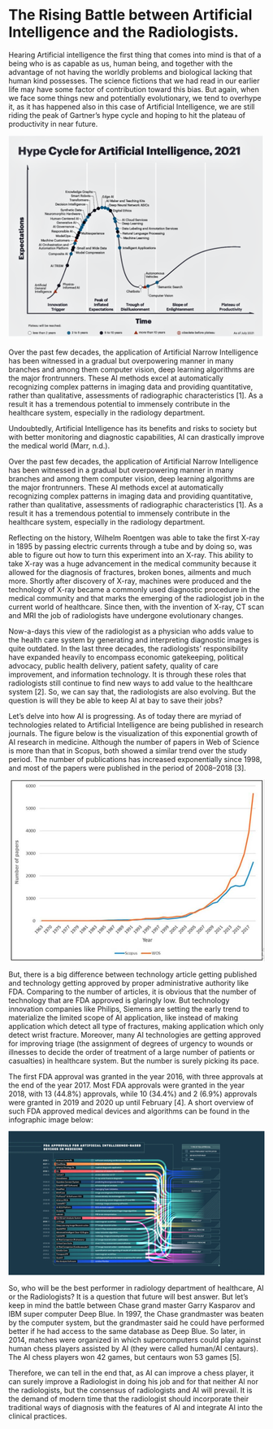 <h1> The Rising Battle between Artificial Intelligence and the Radiologists. </h1>
<p> Hearing Artificial intelligence the first thing that comes into mind is that of a being who is as capable as us, human being, and together with the advantage of not having the worldly problems and biological lacking that human kind possesses. The science fictions that we had read in our earlier life may have some factor of contribution toward this bias. But again, when we face some things new and potentially evolutionary, we tend to overhype it, as it has happened also in this case of Artificial Intelligence, we are still riding the peak of Gartner’s hype cycle and hoping to hit the plateau of productivity in near future. </p>

![1629358331](https://github.com/Amit021/Research-Paper/blob/main/Gartner%20AI.png?raw=true)

<p> Over the past few decades, the application of Artificial Narrow Intelligence has been witnessed in a gradual but overpowering manner in many branches and among them computer vision, deep learning algorithms are the major frontrunners. These AI methods excel at automatically recognizing complex patterns in imaging data and providing quantitative, rather than qualitative, assessments of radiographic characteristics [1]. As a result it has a tremendous potential to immensely contribute in the healthcare system, especially in the radiology department.
<p> Undoubtedly, Artificial Intelligence has its benefits and risks to society but with better monitoring and diagnostic capabilities, AI can drastically improve the medical world (Marr, n.d.). </p>

<p> Over the past few decades, the application of Artificial Narrow Intelligence has been witnessed in a gradual but overpowering manner in many branches and among them computer vision, deep learning algorithms are the major frontrunners. These AI methods excel at automatically recognizing complex patterns in imaging data and providing quantitative, rather than qualitative, assessments of radiographic characteristics [1]. As a result it has a tremendous potential to immensely contribute in the healthcare system, especially in the radiology department.</p>

<p> Reflecting on the history, Wilhelm Roentgen was able to take the first X-ray in 1895 by passing electric currents through a tube and by doing so, was able to figure out how to turn this experiment into an X-ray. This ability to take X-ray was a huge advancement in the medical community because it allowed for the diagnosis of fractures, broken bones, ailments and much more. Shortly after discovery of X-ray, machines were produced and the technology of X-ray became a commonly used diagnostic procedure in the medical community and that marks the emerging of the radiologist job in the current world of healthcare. Since then, with the invention of X-ray, CT scan and MRI the job of radiologists have undergone evolutionary changes. </p>

<p> Now-a-days this view of the radiologist as a physician who adds value to the health care system by generating and interpreting diagnostic images is quite outdated. In the last three decades, the radiologists’ responsibility have expanded heavily to encompass economic gatekeeping, political advocacy, public health delivery, patient safety, quality of care improvement, and information technology. It is through these roles that radiologists still continue to find new ways to add value to the healthcare system [2]. So, we can say that, the radiologists are also evolving. But the question is will they be able to keep AI at bay to save their jobs? </p>

<p> Let’s delve into how AI is progressing. As of today there are myriad of technologies related to Artificial Intelligence are being published in research journals. The figure below is the visualization of this exponential growth of AI research in medicine. Although the number of papers in Web of Science is more than that in Scopus, both showed a similar trend over the study period. The number of publications has increased exponentially since 1998, and most of the papers were published in the period of 2008–2018 [3]. </p>

![1629358331](https://github.com/Amit021/Research-Paper/blob/main/AI%20article%20number%20graph.png?raw=true)

<p> But, there is a big difference between technology article getting published and technology getting approved by proper administrative authority like FDA. Comparing to the number of articles, it is obvious that the number of technology that are FDA approved is glaringly low. But technology innovation companies like Philips, Siemens  are setting the early trend to materialize the limited scope of AI application, like instead of making application which detect all type of fractures, making application which only detect wrist fracture. Moreover, many AI technologies are getting approved for improving triage (the assignment of degrees of urgency to wounds or illnesses to decide the order of treatment of a large number of patients or casualties) in healthcare system. But the number is surely picking its pace. </p>

<p> The first FDA approval was granted in the year 2016, with three approvals at the end of the year 2017. Most FDA approvals were granted in the year 2018, with 13 (44.8%) approvals, while 10 (34.4%) and 2 (6.9%) approvals were granted in 2019 and 2020 up until February [4]. A short overview of such FDA approved medical devices and algorithms can be found in the infographic image below: </p>

![1629358331](https://github.com/Amit021/Research-Paper/blob/main/FDA%20ap%20AI.png?raw=true)

<p> So, who will be the best performer in radiology department of healthcare, AI or the Radiologists? It is a question that future will best answer. But let’s keep in mind the battle between Chase grand master Garry Kasparov and IBM super computer Deep Blue. In 1997, the Chase grandmaster was beaten by the computer system, but the grandmaster said he could have performed better if he had access to the same database as Deep Blue. So later, in 2014, matches were organized in which supercomputers could play against human chess players assisted by AI (they were called human/AI centaurs). The AI chess players won 42 games, but centaurs won 53 games [5]. </p>

<p> Therefore, we can tell in the end that, as AI can improve a chess player, it can surely improve a Radiologist in doing his job and for that neither AI nor the radiologists, but the consensus of radiologists and AI will prevail. It is the demand of modern time that the radiologist should incorporate their traditional ways of diagnosis with the features of AI and integrate AI into the clinical practices. </p>
